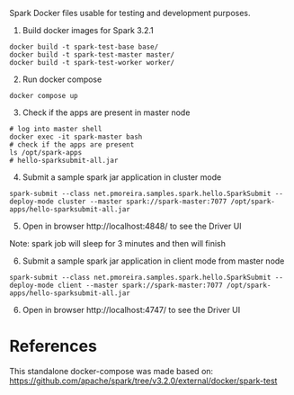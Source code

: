 Spark Docker files usable for testing and development purposes.

1. Build docker images for Spark 3.2.1

```shell
docker build -t spark-test-base base/
docker build -t spark-test-master master/
docker build -t spark-test-worker worker/
```

2. Run docker compose

```shell
docker compose up
```

3. Check if the apps are present in master node

```shell
# log into master shell
docker exec -it spark-master bash
# check if the apps are present
ls /opt/spark-apps
# hello-sparksubmit-all.jar
```
4. Submit a sample spark jar application in cluster mode

```shell
spark-submit --class net.pmoreira.samples.spark.hello.SparkSubmit --deploy-mode cluster --master spark://spark-master:7077 /opt/spark-apps/hello-sparksubmit-all.jar
```

5. Open in browser http://localhost:4848/ to see the Driver UI

Note: spark job will sleep for 3 minutes and then will finish

6. Submit a sample spark jar application in client mode from master node

```shell
spark-submit --class net.pmoreira.samples.spark.hello.SparkSubmit --deploy-mode client --master spark://spark-master:7077 /opt/spark-apps/hello-sparksubmit-all.jar
```

6. Open in browser http://localhost:4747/ to see the Driver UI


# References

This standalone docker-compose was made based on: https://github.com/apache/spark/tree/v3.2.0/external/docker/spark-test
	

